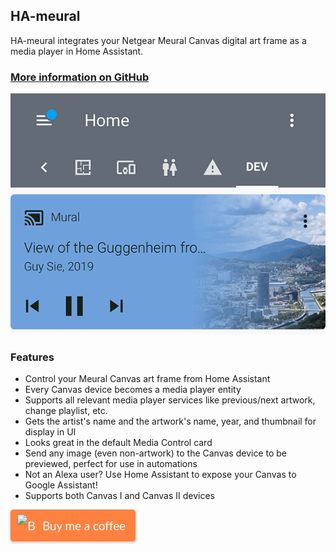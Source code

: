 ## HA-meural

HA-meural integrates your Netgear Meural Canvas digital art frame as a media player in Home Assistant.

### [More information on GitHub](https://github.com/GuySie/ha-meural)

<img src="https://raw.githubusercontent.com/GuySie/ha-meural/master/images/mediacontrolcard.png">

### Features

- Control your Meural Canvas art frame from Home Assistant  
- Every Canvas device becomes a media player entity  
- Supports all relevant media player services like previous/next artwork, change playlist, etc.  
- Gets the artist's name and the artwork's name, year, and thumbnail for display in UI  
- Looks great in the default Media Control card  
- Send any image (even non-artwork) to the Canvas device to be previewed, perfect for use in automations  
- Not an Alexa user? Use Home Assistant to expose your Canvas to Google Assistant!  
- Supports both Canvas I and Canvas II devices  

<style>.bmc-button img{height: 34px !important;width: 35px !important;margin-bottom: 1px !important;box-shadow: none !important;border: none !important;vertical-align: middle !important;}.bmc-button{padding: 7px 15px 7px 10px !important;line-height: 35px !important;height:51px !important;text-decoration: none !important;display:inline-flex !important;color:#FFFFFF !important;background-color:#FF813F !important;border-radius: 5px !important;border: 1px solid transparent !important;padding: 7px 15px 7px 10px !important;font-size: 20px !important;letter-spacing:-0.08px !important;box-shadow: 0px 1px 2px rgba(190, 190, 190, 0.5) !important;-webkit-box-shadow: 0px 1px 2px 2px rgba(190, 190, 190, 0.5) !important;margin: 0 auto !important;font-family:'Lato', sans-serif !important;-webkit-box-sizing: border-box !important;box-sizing: border-box !important;}.bmc-button:hover, .bmc-button:active, .bmc-button:focus {-webkit-box-shadow: 0px 1px 2px 2px rgba(190, 190, 190, 0.5) !important;text-decoration: none !important;box-shadow: 0px 1px 2px 2px rgba(190, 190, 190, 0.5) !important;opacity: 0.85 !important;color:#FFFFFF !important;}</style><link href="https://fonts.googleapis.com/css?family=Lato&subset=latin,latin-ext" rel="stylesheet"><a class="bmc-button" target="_blank" href="https://www.buymeacoffee.com/guysie"><img src="https://cdn.buymeacoffee.com/buttons/bmc-new-btn-logo.svg" alt="Buy me a coffee"><span style="margin-left:5px;font-size:19px !important;">Buy me a coffee</span></a>
